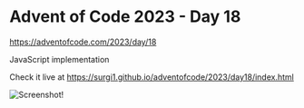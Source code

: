 # Advent of Code 2023 - Day 18

https://adventofcode.com/2023/day/18

JavaScript implementation

Check it live at https://surgi1.github.io/adventofcode/2023/day18/index.html

![Screenshot!](https://surgi1.github.io/adventofcode/screenshots/2023_18.png)